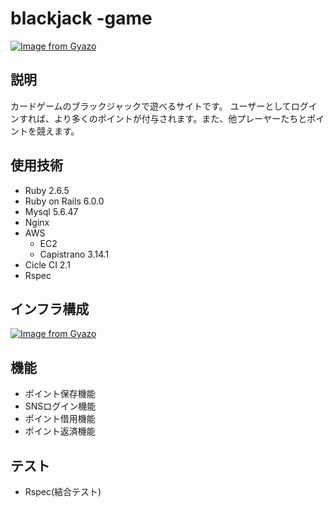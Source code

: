 # blackjack -game

[![Image from Gyazo](https://i.gyazo.com/1f0975d11cb859ae8fc3ff13aee3db54.gif)](https://gyazo.com/1f0975d11cb859ae8fc3ff13aee3db54)

## 説明

カードゲームのブラックジャックで遊べるサイトです。
ユーザーとしてログインすれば、より多くのポイントが付与されます。また、他プレーヤーたちとポイントを競えます。



## 使用技術
- Ruby 2.6.5
- Ruby on Rails 6.0.0
- Mysql 5.6.47
- Nginx
- AWS
  - EC2
  - Capistrano 3.14.1
- Cicle CI 2.1
- Rspec

## インフラ構成

[![Image from Gyazo](https://i.gyazo.com/7e62c06633b82c5bfbc9e64bcebfad2f.png)](https://gyazo.com/7e62c06633b82c5bfbc9e64bcebfad2f)


## 機能

- ポイント保存機能
- SNSログイン機能
- ポイント借用機能
- ポイント返済機能


## テスト

- Rspec(結合テスト)


